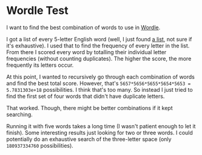 # Wordle Test

I want to find the best combination of words to use in [Wordle](https://www.powerlanguage.co.uk/wordle/).

I got a list of every 5-letter English word (well, I just found [a list](https://github.com/charlesreid1/five-letter-words/blob/master/sgb-words.txt), not sure if it's exhaustive). I used that to find the frequency of every letter in the list. From there I scored every word by totalling their individual letter frequencies (without counting duplicates). The higher the score, the more frequently its letters occur.

At this point, I wanted to recursively go through each combination of words and find the best total score. However, that's `5657*5656*5655*5654*5653 = 5.7831303e+18` possibilities. I think that's too many. So instead I just tried to find the first set of four words that didn't have duplicate letters.

That worked. Though, there might be better combinations if it kept searching.

Running it with five words takes a long time (I wasn't patient enough to let it finish). Some interesting results just looking for two or three words. I could potentially do an exhaustive search of the three-letter space (only `180937334760` possibilities).
